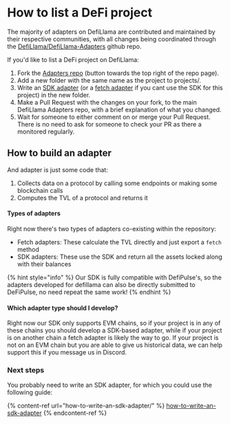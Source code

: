 # How to list a DeFi project

The majority of adapters on DefiLlama are contributed and maintained by their respective communities, with all changes being coordinated through the [DefiLlama/DefiLlama-Adapters](https://github.com/DefiLlama/DefiLlama-Adapters) github repo.



If you'd like to list a DeFi project on DefiLlama:

1. Fork the [Adapters repo](https://github.com/DefiLlama/DefiLlama-Adapters) (button towards the top right of the repo page).
2. Add a new folder with the same name as the project to projects/.
3. Write an [SDK adapter](how-to-write-an-sdk-adapter/) (or a [fetch adapter](how-to-write-a-fetch-adapter.md) if you cant use the SDK for this project) in the new folder.
4. Make a Pull Request with the changes on your fork, to the main DefiLlama Adapters repo, with a brief explanation of what you changed.
5. Wait for someone to either comment on or merge your Pull Request. There is no need to ask for someone to check your PR as there a monitored regularly.

## How to build an adapter

And adapter is just some code that:

1. Collects data on a protocol by calling some endpoints or making some blockchain calls
2. Computes the TVL of a protocol and returns it

#### Types of adapters

Right now there's two types of adapters co-existing within the repository:

* Fetch adapters: These calculate the TVL directly and just export a `fetch` method
* SDK adapters: These use the SDK and return all the assets locked along with their balances

{% hint style="info" %}
Our SDK is fully compatible with DefiPulse's, so the adapters developed for defillama can also be directly submitted to DeFiPulse, no need repeat the same work!
{% endhint %}

#### Which adapter type should I develop?

Right now our SDK only supports EVM chains, so if your project is in any of these chains you should develop a SDK-based adapter, while if your project is on another chain a fetch adapter is likely the way to go. If your project is not on an EVM chain but you are able to give us historical data, we can help support this if you message us in Discord.

### Next steps

You probably need to write an SDK adapter, for which you could use the following guide:

{% content-ref url="how-to-write-an-sdk-adapter/" %}
[how-to-write-an-sdk-adapter](how-to-write-an-sdk-adapter/)
{% endcontent-ref %}
